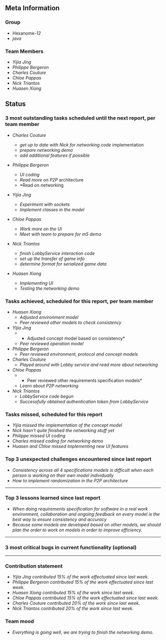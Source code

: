 ## Meta Information

### Group

 * Hexanome-*12*
 * *java*

### Team Members

 * *Yijia Jing*
 * *Philippe Bergeron*
 * *Charles Couture*
 * *Chloe Pappas*
 * *Nick Triantos*
 * *Huasen Xiong*

## Status

### 3 most outstanding tasks scheduled until the next report, per team member

 * *Charles Couture*
   * *get up to date with Nick for networking code* implementation
   * *prepare networking demo*
    * *add additional features if possible*
 * *Philippe Bergeron*
   * *UI coding*
    * *Read more on P2P* architecture
    * *Read on networking
 * *Yijia Jing*
   * *Experiment with sockets*
   * *Implement classes in the model*
 * *Chloe Pappas*
   * *Work more on the UI*
    * *Meet with team to prepare for m5 demo*
 * *Nick Triantos*
   * *finish LobbyService interaction code*
    * *set up the transfer of game info*
    * *determine format for serialized game data*

 * *Huasen Xiong*
   * *Implementing UI*
   * *Testing the networking demo*


### Tasks achieved, scheduled for this report, per team member


 * *Huasen Xiong*
   * *Adjusted environment model*
   * *Peer reviewed other models to check consistency*
 * *Yijia Jing*
   * * Adjusted concept model based on consistency*
   * *Peer reviewed operation model*
 * *Philippe Bergeron*
   * *Peer reviewed environment, protocol and concept models*
*  *Charles Couture*
   * *Played around with Lobby service and read more about networking*
*  *Chloe Pappas*
   * * Peer reviewed other requirements specification models*
   * *Learn about P2P networking*
*  *Nick Triantos*
   * *LobbyService code begun*
    * *Successfully obtained authentication token from LobbyService*


### Tasks missed, scheduled for this report
 * *Yijia missed the implementation of the concept model*
 * *Nick hasn't quite finished the networking stuff yet*
 * *Philippe missed UI coding*
 * *Charles missed coding for networking demo*
  * *Huasen and Chloe missed implementing new UI features*


### Top 3 unexpected challenges encountered since last report

 * *Consistency across all 4 specifications models is difficult when each person is working on their own model individually*
 * *How to implement randomization in the P2P architecture*
 * **


### Top 3 lessons learned since last report

 * *When doing requirements specification for software in a real work environment, collaboration and ongoing feedback on every model is the best way to ensure consistency and accuracy*
 * *Because some models are developed based on other models, we should plan the order to work on models in order to improve efficiency.*
 * **

### 3 most critical bugs in current functionality (optional)
* **

### Contribution statement

 * *Yijia Jing contributed 15% of the work effectuated since last week.*
 * *Philippe Bergeron contributed 15% of the work effectuated since last week.*
 * *Huasen Xiong contributed 15% of the work since last week.*  
 * *Chloe Pappas contributed 15% of the work effectuated since last week.*
 * *Charles Couture contributed 20% of the work since last week.*
 * *Nick Triantos contributed 20% of the work since last week.*

### Team mood

 * *Everything is going well, we are trying to finish the networking demo.*

